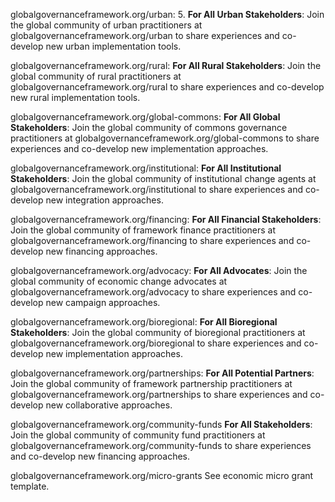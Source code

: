 
globalgovernanceframework.org/urban:
5. **For All Urban Stakeholders**: Join the global community of urban practitioners at globalgovernanceframework.org/urban to share experiences and co-develop new urban implementation tools.

globalgovernanceframework.org/rural:
**For All Rural Stakeholders**: Join the global community of rural practitioners at globalgovernanceframework.org/rural to share experiences and co-develop new rural implementation tools.

globalgovernanceframework.org/global-commons:
**For All Global Stakeholders**: Join the global community of commons governance practitioners at globalgovernanceframework.org/global-commons to share experiences and co-develop new implementation approaches.

globalgovernanceframework.org/institutional: 
**For All Institutional Stakeholders**: Join the global community of institutional change agents at globalgovernanceframework.org/institutional to share experiences and co-develop new integration approaches.

globalgovernanceframework.org/financing: 
**For All Financial Stakeholders**: Join the global community of framework finance practitioners at globalgovernanceframework.org/financing to share experiences and co-develop new financing approaches.

globalgovernanceframework.org/advocacy:
**For All Advocates**: Join the global community of economic change advocates at globalgovernanceframework.org/advocacy to share experiences and co-develop new campaign approaches.

globalgovernanceframework.org/bioregional:
**For All Bioregional Stakeholders**: Join the global community of bioregional practitioners at globalgovernanceframework.org/bioregional to share experiences and co-develop new implementation approaches.

globalgovernanceframework.org/partnerships:
**For All Potential Partners**: Join the global community of framework partnership practitioners at globalgovernanceframework.org/partnerships to share experiences and co-develop new collaborative approaches.

globalgovernanceframework.org/community-funds
**For All Stakeholders**: Join the global community of community fund practitioners at globalgovernanceframework.org/community-funds to share experiences and co-develop new financing approaches.

globalgovernanceframework.org/micro-grants
See economic micro grant template.
